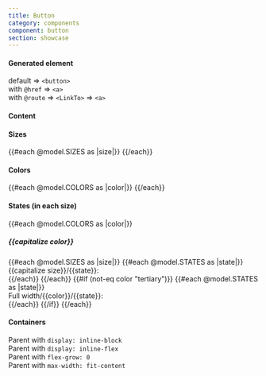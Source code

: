 ```yaml
---
title: Button
category: components
component: button
section: showcase
---
```



<section data-test-percy data-section="showcase">
  
  <h4 class="dummy-h4">Generated element</h4>
  <div class="dummy-button-generated-list">
    <div>
      <span class="dummy-text-small">default ⇒ <code class="dummy-code">&lt;button&gt;</code></span>
      <br />
      <Hds::Button @icon="plus" @text="Lorem ipsum dolor" @color="primary" />
      <Hds::Button @icon="plus" @text="Lorem ipsum dolor" @color="primary" disabled />
    </div>
    <div>
      <span class="dummy-text-small">with
        <code class="dummy-code">@href</code>
        ⇒
        <code class="dummy-code">&lt;a&gt;</code></span>
      <br />
      <Hds::Button @icon="plus" @text="Lorem ipsum dolor" @color="primary" @href="#" />
      <Hds::Button @icon="plus" @text="Lorem ipsum dolor" @color="primary" @href="#" disabled />
    </div>
    <div>
      <span class="dummy-text-small">with
        <code class="dummy-code">@route</code>
        ⇒
        <code class="dummy-code">&lt;LinkTo&gt;</code>
        ⇒
        <code class="dummy-code">&lt;a&gt;</code></span>
      <br />
      <Hds::Button @icon="plus" @text="Lorem ipsum dolor" @color="primary" @route="index" />
      <Hds::Button @icon="plus" @text="Lorem ipsum dolor" @color="primary" @route="index" disabled />
    </div>
  </div>

  <h4 class="dummy-h4">Content</h4>
  <div class="dummy-button-base-sample">
    <Hds::Button @text="Only text" />
    <Hds::Button @icon="plus" @iconPosition="leading" @text="Text + leading icon" />
    <Hds::Button @icon="arrow-right" @iconPosition="trailing" @text="Text + trailing icon" />
    <Hds::Button @icon="plus" @isIconOnly={{true}} @text="Icon only" />
    <div class="dummy-button-max-width-container">
      <Hds::Button @icon="plus" @text="This is a very long text that should go on multiple lines" />
    </div>
  </div>

  <h4 class="dummy-h4">Sizes</h4>
  <div class="dummy-button-base-sample">
    {{#each @model.SIZES as |size|}}
      <Hds::Button @icon="plus" @text={{capitalize size}} @size={{size}} />
    {{/each}}
    <div class="dummy-button-full-width-container">
      <Hds::Button @icon="plus" @text="Full width" @isFullWidth={{true}} />
    </div>
  </div>

  <h4 class="dummy-h4">Colors</h4>
  <div class="dummy-button-base-sample">
    {{#each @model.COLORS as |color|}}
      <Hds::Button @icon="plus" @text={{capitalize color}} @color={{color}} />
    {{/each}}
  </div>

  <h4 class="dummy-h4">States (in each size)</h4>
  <div class="dummy-button-states-grid">
    {{#each @model.COLORS as |color|}}
      <h5 class="dummy-h5 dummy-button-states-grid__title">{{capitalize color}}</h5>
      {{#each @model.SIZES as |size|}}
        {{#each @model.STATES as |state|}}
          <div>
            <span class="dummy-text-small">{{capitalize size}}/{{state}}:</span>
            <br />
            <Hds::Button
              @icon="plus"
              @text={{capitalize state}}
              @size={{size}}
              @color={{color}}
              mock-state-value={{state}}
            />
          </div>
        {{/each}}
      {{/each}}
      {{#if (not-eq color "tertiary")}}
        {{#each @model.STATES as |state|}}
          <div>
            <span class="dummy-text-small">Full width/{{color}}/{{state}}:</span>
            <br />
            <Hds::Button
              @icon="plus"
              @text={{capitalize state}}
              @color={{color}}
              @isFullWidth={{true}}
              mock-state-value={{state}}
            />
          </div>
        {{/each}}
      {{/if}}
    {{/each}}
  </div>

  <h4 class="dummy-h4">Containers</h4>
  <div class="dummy-button-containers-list">
    <div>
      <span class="dummy-text-small">Parent with <code class="dummy-code">display: inline-block</code></span>
      <br />
      <div class="dummy-button-containers-list-item__inline-block">
        <Hds::Button @icon="plus" @iconPosition="leading" @text="Text + leading icon" />
      </div>
    </div>
    <div>
      <span class="dummy-text-small">Parent with <code class="dummy-code">display: inline-flex</code></span>
      <br />
      <div class="dummy-button-containers-list-item__inline-flex">
        <Hds::Button @icon="plus" @iconPosition="leading" @text="Text + leading icon" />
      </div>
    </div>
    <div>
      <span class="dummy-text-small">Parent with <code class="dummy-code">flex-grow: 0</code></span>
      <br />
      <div class="dummy-button-containers-list-item__flex">
        <div class="dummy-button-containers-list-item__flex-grow-0">
          <Hds::Button @icon="plus" @iconPosition="leading" @text="Text + leading icon" />
        </div>
      </div>
    </div>
    <div>
      <span class="dummy-text-small">Parent with <code class="dummy-code">max-width: fit-content</code></span>
      <br />
      <div class="dummy-button-containers-list-item__max-width-fit-content">
        <Hds::Button @icon="plus" @iconPosition="leading" @text="Text + leading icon" />
      </div>
    </div>
  </div>
</section>

